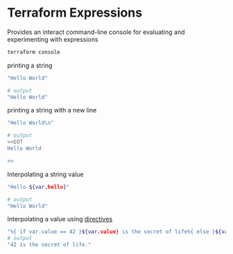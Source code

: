 # Terraform Expressions 

Provides an interact command-line console for evaluating and experimenting with expressions
```sh
terraform console
```

printing a string
```sh
"Hello World"

# output
"Hello World"
```

printing a string with a new line 
```sh
"Hello World\n"

# output 
<<EOT
Hello World

>>
```

Interpolating a string value
```sh
"Hello ${var.hello}"

# output 
"Hello World"
```

Interpolating a value using [directives](https://developer.hashicorp.com/terraform/language/expressions/strings#directives) 
```sh
"%{ if var.value == 42 }${var.value} is the secret of life%{ else }${var.value} is just a regular number%{ endif }."
# output 
"42 is the secret of life."
```
